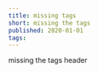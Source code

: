 ```yaml
---
title: missing tags
short: missing the tags
published: 2020-01-01
tags:
---
```


missing the tags header
